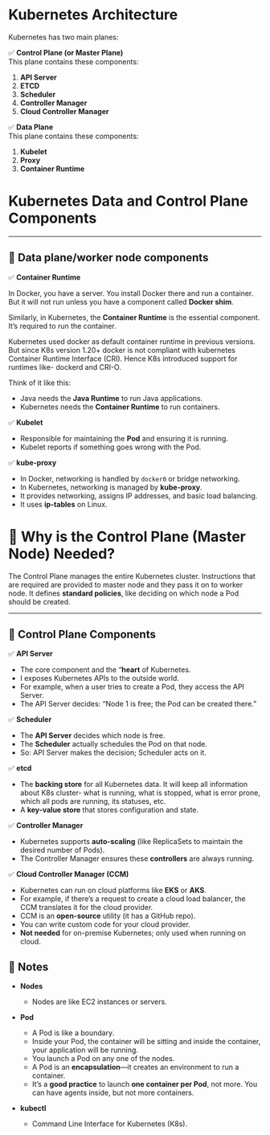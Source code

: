 # Kubernetes Architecture

Kubernetes has two main planes:

✅ **Control Plane (or Master Plane)**  
This plane contains these components:
1. **API Server**
2. **ETCD**
3. **Scheduler**
4. **Controller Manager**
5. **Cloud Controller Manager**

✅ **Data Plane**  
This plane contains these components:
1. **Kubelet**
2. **Proxy**
3. **Container Runtime**

# Kubernetes Data and Control Plane Components

---
## 🔷 Data plane/worker node components

✅ **Container Runtime**

In Docker, you have a server. You install Docker there and run a container. But it will not run unless you have a component called **Docker shim**.

Similarly, in Kubernetes, the **Container Runtime** is the essential component.  
It’s required to run the container.

Kubernetes used docker as default container runtime in previous versions. But since K8s version 1.20+ docker is not compliant with kubernetes Container Runtime Interface (CRI). Hence K8s introduced support for runtimes like- dockerd and CRI-O.

Think of it like this:  
- Java needs the **Java Runtime** to run Java applications.  
- Kubernetes needs the **Container Runtime** to run containers.

✅ **Kubelet**  
- Responsible for maintaining the **Pod** and ensuring it is running.  
- Kubelet reports if something goes wrong with the Pod.

✅ **kube-proxy**  
- In Docker, networking is handled by `docker0` or bridge networking.  
- In Kubernetes, networking is managed by **kube-proxy**.  
- It provides networking, assigns IP addresses, and basic load balancing.  
- It uses **ip-tables** on Linux.

# 🔷 Why is the Control Plane (Master Node) Needed?

The Control Plane manages the entire Kubernetes cluster. Instructions that are required are provided to master node and they pass it on to worker node. 
It defines **standard policies**, like deciding on which node a Pod should be created.

---

## 🔷 Control Plane Components

✅ **API Server**  
- The core component and the “**heart** of Kubernetes.  
- I exposes Kubernetes APIs to the outside world.  
- For example, when a user tries to create a Pod, they access the API Server.  
- The API Server decides: “Node 1 is free; the Pod can be created there.”

✅ **Scheduler**  
- The **API Server** decides which node is free.  
- The **Scheduler** actually schedules the Pod on that node.  
- So: API Server makes the decision; Scheduler acts on it. 

✅ **etcd**  
- The **backing store** for all Kubernetes data. It will keep all information about K8s cluster- what is running, what is stopped, what is error prone, which all pods are running, its statuses, etc. 
- A **key-value store** that stores configuration and state.

✅ **Controller Manager**  
- Kubernetes supports **auto-scaling** (like ReplicaSets to maintain the desired number of Pods).  
- The Controller Manager ensures these **controllers** are always running.

✅ **Cloud Controller Manager (CCM)**  
- Kubernetes can run on cloud platforms like **EKS** or **AKS**.  
- For example, if there’s a request to create a cloud load balancer, the CCM translates it for the cloud provider.  
- CCM is an **open-source** utility (it has a GitHub repo).  
- You can write custom code for your cloud provider.  
- **Not needed** for on-premise Kubernetes; only used when running on cloud.

## 📌 Notes

- **Nodes**  
  - Nodes are like EC2 instances or servers.

- **Pod**  
  - A Pod is like a boundary.  
  - Inside your Pod, the container will be sitting and inside the container, your application will be running.  
  - You launch a Pod on any one of the nodes.  
  - A Pod is an **encapsulation**—it creates an environment to run a container.  
  - It’s a **good practice** to launch **one container per Pod**, not more. You can have agents inside, but not more containers.

- **kubectl**  
  - Command Line Interface for Kubernetes (K8s).

